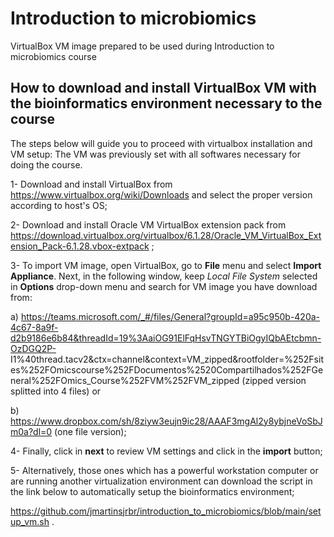 # Introduction to microbiomics
VirtualBox VM image prepared to be used during Introduction to microbiomics course


## How to download and install VirtualBox VM with the bioinformatics environment necessary to the course

The steps below will guide you to proceed with virtualbox installation and VM setup: The VM was previously set with all softwares necessary for doing the course. 

1-	Download and install VirtualBox from https://www.virtualbox.org/wiki/Downloads
and select the proper version according to host's OS;

2-	Download and install Oracle VM VirtualBox extension pack from https://download.virtualbox.org/virtualbox/6.1.28/Oracle_VM_VirtualBox_Extension_Pack-6.1.28.vbox-extpack ;

3-	To import VM image, open VirtualBox, go to **File** menu and select **Import Appliance**. Next, in the following window, keep *Local File System* selected in **Options** drop-down menu and search for VM image you have download from:

  a) https://teams.microsoft.com/_#/files/General?groupId=a95c950b-420a-4c67-8a9f-d2b9186e6b84&threadId=19%3AaiOG91ElFqHsvTNGYTBiOgyIQbAEtcbmn-OzDGQ2P- I1%40thread.tacv2&ctx=channel&context=VM_zipped&rootfolder=%252Fsites%252FOmicscourse%252FDocumentos%2520Compartilhados%252FGeneral%252FOmics_Course%252FVM%252FVM_zipped (zipped version splitted into 4 files) or 

  b) https://www.dropbox.com/sh/8ziyw3eujn9ic28/AAAF3mgAl2y8ybjneVoSbJm0a?dl=0 (one file version);

4-	 Finally, click in **next** to review VM settings and click in the **import** button;

5-	Alternatively, those ones which has a powerful workstation computer or are running another virtualization environment can download the script in the link below to automatically setup the bioinformatics environment;

https://github.com/jmartinsjrbr/introduction_to_microbiomics/blob/main/setup_vm.sh .


